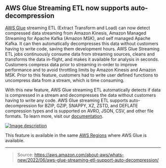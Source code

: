 ## AWS Glue Streaming ETL now supports auto-decompression

[AWS Glue](https://aws.amazon.com/glue/) streaming ETL (Extract Transform and Load) can now detect compressed data streaming from Amazon Kinesis, Amazon Managed Streaming for Apache Kafka (Amazon MSK), and self managed Apache Kafka. It can then automatically decompresses this data without customers having to write code, saving them development hours. AWS Glue Streaming ETL jobs continuously consume data from streaming sources, cleans and transforms the data in-flight, and makes it available for analysis in seconds. Customers compress data prior to streaming in-order to improve performance and to avoid throttling limits by Amazon Kinesis and Amazon MSK. Prior to this feature, customers had to write user defined functions to uncompress data from a stream, which is time consuming.

With this new feature, AWS Glue streaming ETL automatically detects if data is compressed in a stream and decompresses the data without customers having to write any code. AWS Glue streaming ETL supports auto-decompression for BZIP, GZIP, SNAPPY, XZ, ZSTD, and DEFLATE compression types and is supported on AVRO, JSON, CSV, and other file formats. To learn more, visit our [documentation](https://docs.aws.amazon.com/glue/latest/dg/add-job-streaming.html).

[![Image description](https://dev-to-uploads.s3.amazonaws.com/uploads/articles/r71m2wk06x3ib803b96l.png)](https://serverspace.io/ref/466650)

This feature is available in the same [AWS Regions](https://aws.amazon.com/about-aws/global-infrastructure/regional-product-services/) where AWS Glue is available.

---

> Source: https://aws.amazon.com/about-aws/whats-new/2022/06/aws-glue-streaming-etl-support-auto-decompression/